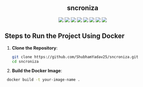 <h2 align="center">sncroniza</h2>

<p align="center">
  <img src="https://img.shields.io/badge/Node.js-339933?style=for-the-badge&logo=nodedotjs&logoColor=white" />
  <img src="https://img.shields.io/badge/Express.js-000000?style=for-the-badge&logo=express&logoColor=white" />
  <img src="https://img.shields.io/badge/WebSocket-000000?style=for-the-badge&logo=websocket&logoColor=white" />
  <img src="https://img.shields.io/badge/Localtunnel-FF69B4?style=for-the-badge" />
  <img src="https://img.shields.io/badge/HTML5-E34F26?style=for-the-badge&logo=html5&logoColor=white" />
  <img src="https://img.shields.io/badge/CSS3-1572B6?style=for-the-badge&logo=css3&logoColor=white" />
  <img src="https://img.shields.io/badge/JavaScript-F7DF1E?style=for-the-badge&logo=javascript&logoColor=black" />
  <img src="https://img.shields.io/badge/Docker-2496ED?style=for-the-badge&logo=docker&logoColor=white" />
</p>

## Steps to Run the Project Using Docker

1. **Clone the Repository**:
   ```bash
   git clone https://github.com/ShubhamYadav25/sncroniza.git
   cd sncroniza

2. **Build the Docker Image**:
  ```bash
   docker build -t your-image-name .


